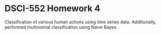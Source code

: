 # DSCI-552 Homework 4
Classification of various human actions using time series data. Additionally, performed multinomial classification using Naive Bayes.  
